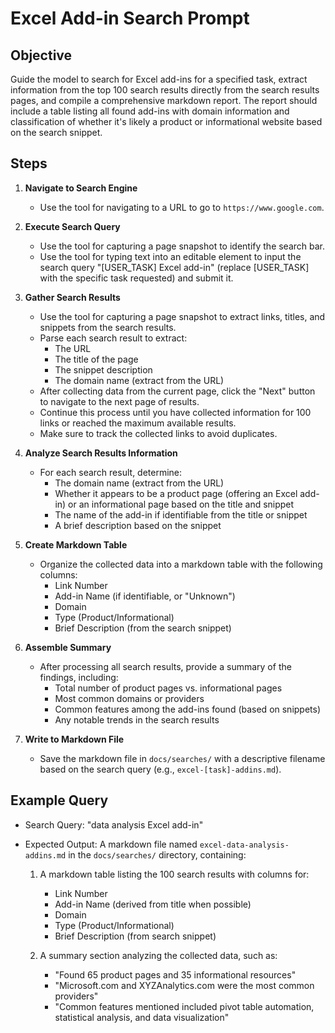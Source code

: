 # Excel Add-in Search Prompt

## Objective
Guide the model to search for Excel add-ins for a specified task, extract information from the top 100 search results directly from the search results pages, and compile a comprehensive markdown report. The report should include a table listing all found add-ins with domain information and classification of whether it's likely a product or informational website based on the search snippet.

## Steps

1. **Navigate to Search Engine**
   - Use the tool for navigating to a URL to go to `https://www.google.com`.

2. **Execute Search Query**
   - Use the tool for capturing a page snapshot to identify the search bar.
   - Use the tool for typing text into an editable element to input the search query "[USER_TASK] Excel add-in" (replace [USER_TASK] with the specific task requested) and submit it.

3. **Gather Search Results**
   - Use the tool for capturing a page snapshot to extract links, titles, and snippets from the search results.
   - Parse each search result to extract:
     - The URL
     - The title of the page
     - The snippet description
     - The domain name (extract from the URL)
   - After collecting data from the current page, click the "Next" button to navigate to the next page of results.
   - Continue this process until you have collected information for 100 links or reached the maximum available results.
   - Make sure to track the collected links to avoid duplicates.

4. **Analyze Search Results Information**
   - For each search result, determine:
     - The domain name (extract from the URL)
     - Whether it appears to be a product page (offering an Excel add-in) or an informational page based on the title and snippet
     - The name of the add-in if identifiable from the title or snippet
     - A brief description based on the snippet

5. **Create Markdown Table**
   - Organize the collected data into a markdown table with the following columns:
     - Link Number
     - Add-in Name (if identifiable, or "Unknown")
     - Domain
     - Type (Product/Informational)
     - Brief Description (from the search snippet)

6. **Assemble Summary**
   - After processing all search results, provide a summary of the findings, including:
     - Total number of product pages vs. informational pages
     - Most common domains or providers
     - Common features among the add-ins found (based on snippets)
     - Any notable trends in the search results

7. **Write to Markdown File**
   - Save the markdown file in `docs/searches/` with a descriptive filename based on the search query (e.g., `excel-[task]-addins.md`).

## Example Query

- Search Query: "data analysis Excel add-in"
- Expected Output: A markdown file named `excel-data-analysis-addins.md` in the `docs/searches/` directory, containing:
  
  1. A markdown table listing the 100 search results with columns for:
     - Link Number
     - Add-in Name (derived from title when possible)
     - Domain
     - Type (Product/Informational)
     - Brief Description (from search snippet)
  
  2. A summary section analyzing the collected data, such as:
     - "Found 65 product pages and 35 informational resources"
     - "Microsoft.com and XYZAnalytics.com were the most common providers"
     - "Common features mentioned included pivot table automation, statistical analysis, and data visualization"